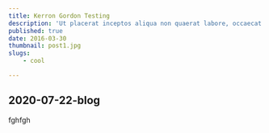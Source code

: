 ```yaml
---
title: Kerron Gordon Testing
description: 'Ut placerat inceptos aliqua non quaerat labore, occaecat. Sint, suscipit. Accusamus nemo'
published: true
date: 2016-03-30
thumbnail: post1.jpg
slugs:
    - cool

---
```

## 2020-07-22-blog

fghfgh
